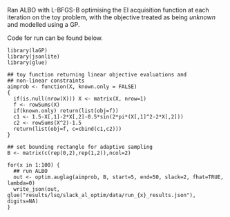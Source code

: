 Ran ALBO with L-BFGS-B optimising the EI acquisition function at each iteration on
the toy problem, with the objective treated as being *unknown* and modelled using a GP.

Code for run can be found below.

```
library(laGP)
library(jsonlite)
library(glue)

## toy function returning linear objective evaluations and
## non-linear constraints
aimprob <- function(X, known.only = FALSE)
{
  if(is.null(nrow(X))) X <- matrix(X, nrow=1)
  f <- rowSums(X)
  if(known.only) return(list(obj=f))
  c1 <- 1.5-X[,1]-2*X[,2]-0.5*sin(2*pi*(X[,1]^2-2*X[,2]))
  c2 <- rowSums(X^2)-1.5
  return(list(obj=f, c=cbind(c1,c2)))
}

## set bounding rectangle for adaptive sampling
B <- matrix(c(rep(0,2),rep(1,2)),ncol=2)

for(x in 1:100) {
  ## run ALBO
  out <- optim.auglag(aimprob, B, start=5, end=50, slack=2, fhat=TRUE, lambda=0)
  write_json(out, glue("results/lsq/slack_al_optim/data/run_{x}_results.json"), digits=NA)
}
```


